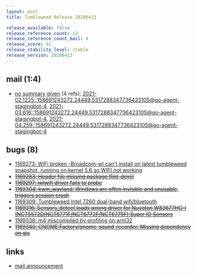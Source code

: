 ```yaml
---
layout: post
title: Tumbleweed Release 20200413

release_available: false
release_reference_count: 12
release_reference_count_mail: 4
release_score: 91
release_stability_level: stable
release_version: 20200413
---
```


## mail (1:4)

- [no summary given](https://lists.opensuse.org/archives/list/factory@lists.opensuse.org/thread/XSRZVFPM2YPQNLWZW6BUE4RCJ7IISV3Q) (4 refs); [2021-02.1225::<158691243272.24449.5317288347736423105@go-agent-stagingbot-4>](https://lists.opensuse.org/archives/list/factory@lists.opensuse.org/thread/XSRZVFPM2YPQNLWZW6BUE4RCJ7IISV3Q), [2021-03.616::<158691243272.24449.5317288347736423105@go-agent-stagingbot-4>](https://lists.opensuse.org/archives/list/factory@lists.opensuse.org/thread/XSRZVFPM2YPQNLWZW6BUE4RCJ7IISV3Q), [2021-04.259::<158691243272.24449.5317288347736423105@go-agent-stagingbot-4>](https://lists.opensuse.org/archives/list/factory@lists.opensuse.org/thread/XSRZVFPM2YPQNLWZW6BUE4RCJ7IISV3Q)

## bugs (8)

<!--more-->

- [1169273: WiFi broken -Broadcom-wl can't install on latest tumbleweed snapshot, running on kernel 5.6 so WIFI not working](https://bugzilla.opensuse.org/show_bug.cgi?id=1169273)
- ~~[1169283: Header file missing package flint-devel](https://bugzilla.opensuse.org/show_bug.cgi?id=1169283)~~
- ~~[1169297: iwlwifi driver fails to probe](https://bugzilla.opensuse.org/show_bug.cgi?id=1169297)~~
- ~~[1169304: kwin_wayland: Windows are often invisible and unusable, triggers session crash](https://bugzilla.opensuse.org/show_bug.cgi?id=1169304)~~
- [1169309: Tumbleweed Intel 7260 dual-band wifi/bluetooth](https://bugzilla.opensuse.org/show_bug.cgi?id=1169309)
- ~~[1169316: Sensors_detect loads wrong driver for Nuvoton W83677HG-I (NCT5572D/NCT6771F/NCT6772F/NCT6775F) Super IO Sensors](https://bugzilla.opensuse.org/show_bug.cgi?id=1169316)~~
- [1169338: m4 miscompiled by profiling on arm32](https://bugzilla.opensuse.org/show_bug.cgi?id=1169338)
- ~~[1169340: GNOME:Factory/gnome-sound-recorder: Missing dependency on gjs](https://bugzilla.opensuse.org/show_bug.cgi?id=1169340)~~



## links

- [mail announcement](https://lists.opensuse.org/archives/list/factory@lists.opensuse.org/thread/XSRZVFPM2YPQNLWZW6BUE4RCJ7IISV3Q)
